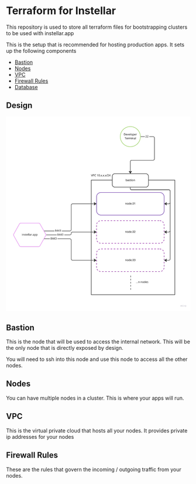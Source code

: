 # Terraform for Instellar

This repository is used to store all terraform files for bootstrapping clusters to be used with instellar.app

This is the setup that is recommended for hosting production apps. It sets up the following components

+ [Bastion](#bastion) 
+ [Nodes](#nodes)
+ [VPC](#vpc)
+ [Firewall Rules](#firewall-rules)
+ [Database](#database)

## Design

![design](/assets/scope.jpg)

## Bastion

This is the node that will be used to access the internal network. This will be the only node that is directly exposed by design.

You will need to ssh into this node and use this node to access all the other nodes.

## Nodes

You can have multiple nodes in a cluster. This is where your apps will run.

## VPC

This is the virtual private cloud that hosts all your nodes. It provides private ip addresses for your nodes

## Firewall Rules

These are the rules that govern the incoming / outgoing traffic from your nodes.